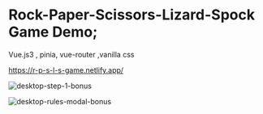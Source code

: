 # Rock-Paper-Scissors-Lizard-Spock Game Demo; 

Vue.js3 , pinia, vue-router ,vanilla css 


https://r-p-s-l-s-game.netlify.app/
 
![desktop-step-1-bonus](https://github.com/AlaskanCrab/Rock-Paper-Scissors-Lizard-Spock/assets/104378401/cfafd68f-f7f7-42e7-9ffb-59dfebc1b4b5)


![desktop-rules-modal-bonus](https://github.com/AlaskanCrab/Rock-Paper-Scissors-Lizard-Spock/assets/104378401/04d8a61d-d9ef-4dca-bf30-29a7e0e4732a)
